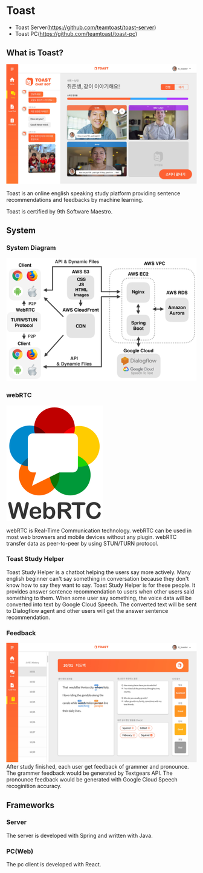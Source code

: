 # Toast
* Toast Server(https://github.com/teamtoast/toast-server)
* Toast PC(https://github.com/teamtoast/toast-pc)

## What is Toast?
![study](study.jpg)

Toast is an online english speaking study platform providing sentence recommendations and feedbacks by machine learning.

Toast is certified by 9th Software Maestro.

## System
### System Diagram
![system](system.png)

### webRTC
![webrtc](webrtc.png)

webRTC is Real-Time Communication technology. webRTC can be used in most web browsers and mobile devices without any plugin. webRTC transfer data as peer-to-peer by using STUN/TURN protocol.

### Toast Study Helper
Toast Study Helper is a chatbot helping the users say more actively. Many english beginner can't say something in conversation because they don't know how to say they want to say. Toast Study Helper is for these people. It provides answer sentence recommendation to users when other users said something to them. When some user say something, the voice data will be converted into text by Google Cloud Speech. The converted text will be sent to Dialogflow agent and other users will get the answer sentence recommendation.

### Feedback
![feedback](feedback.jpg)
After study finished, each user get feedback of grammer and pronounce. The grammer feedback would be generated by Textgears API. The pronounce feedback would be generated with Google Cloud Speech recoginition accuracy.

## Frameworks
### Server
The server is developed with Spring and written with Java.

### PC(Web)
The pc client is developed with React.